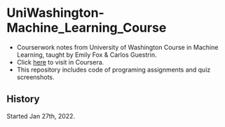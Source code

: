 # UniWashington-Machine_Learning_Course
+ Courserwork notes from University of Washington Course in Machine Learning, taught by Emily Fox & Carlos Guestrin.
+ Click [here](https://www.coursera.org/specializations/machine-learning?ranMID=40328&ranEAID=EBOQAYvGY4A&ranSiteID=EBOQAYvGY4A-eD.mBhdTHsYqe6A2SAh_8A&siteID=EBOQAYvGY4A-eD.mBhdTHsYqe6A2SAh_8A&utm_content=10&utm_medium=partners&utm_source=linkshare&utm_campaign=EBOQAYvGY4A) to visit in Coursera.
+ This repository includes code of programing assignments and quiz screenshots.

## History
Started Jan 27th, 2022. 



